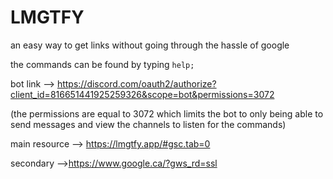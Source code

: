 # LMGTFY

an easy way to get links without going through the hassle of google

the commands can be found by typing `help;`

bot link --> https://discord.com/oauth2/authorize?client_id=816651441925259326&scope=bot&permissions=3072

(the permissions are equal to 3072 which limits the bot to only being able to send messages and view the channels to listen for the commands)


main resource --> https://lmgtfy.app/#gsc.tab=0

secondary -->https://www.google.ca/?gws_rd=ssl
